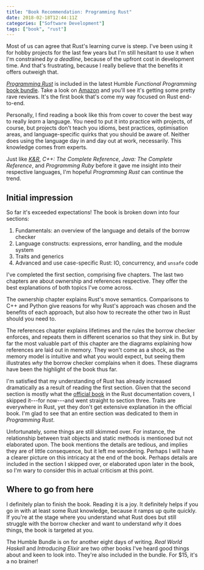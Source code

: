 ```yaml
---
title: "Book Recommendation: Programming Rust"
date: 2018-02-18T12:44:11Z
categories: ["Software Development"]
tags: ["book", "rust"]
---
```


Most of us can agree that Rust's learning curve is steep. I've been using it for
hobby projects for the last few years but I'm still hesitant to use it when I'm
constrained *by a deadline*, because of the upfront cost in development time.
And that's frustrating, because I really believe that the benefits it offers
outweigh that.

[*Programming Rust*](http://shop.oreilly.com/product/0636920040385.do) is
included in the latest Humble *Functional Programming* [book
bundle](https://www.humblebundle.com/books/functional-programming-books).  Take
a look on
[Amazon](https://www.amazon.com/product-reviews/1491927283/ref=cm_cr_dp_d_cmps_btm?ie=UTF8&reviewerType=all_reviews)
and you'll see it's getting some pretty rave reviews. It's the first book that's
come my way focused on Rust end-to-end.

Personally, I find reading a book like this from cover to cover the best way to
really *learn* a language. You need to put it into practice with projects, of
course, but projects don't teach you idioms, best practices, optimisation areas,
and language-specific quirks that you should be aware of. Neither does using the
language day in and day out at work, necessarily. This knowledge comes from
experts.

Just like [*K&R*](https://en.wikipedia.org/wiki/The_C_Programming_Language),
*C++: The Complete Reference*, *Java: The Complete Reference*, and *Programming
Ruby* before it gave me insight into their respective languages, I'm hopeful
*Programming Rust* can continue the trend.

## Initial impression

So far it's exceeded expectations! The book is broken down into four sections:

1. Fundamentals: an overview of the language and details of the borrow checker
1. Language constructs: expressions, error handling, and the module system
1. Traits and generics
1. Advanced and use case-specific Rust: IO, concurrency, and `unsafe` code

I've completed the first section, comprising five chapters. The last two
chapters are about ownership and references respective. They offer the best
explanations of both topics I've come across.

The ownership chapter explains Rust's move semantics. Comparisons to C++ and
Python give reasons for why Rust's approach was chosen and the benefits of each
approach, but also how to recreate the other two in Rust should you need to.

The references chapter explains lifetimes and the rules the borrow checker
enforces, and repeats them in different scenarios so that they sink in. But by
far the most valuable part of this chapter are the diagrams explaining how
references are laid out in memory. They won't come as a shock, as the memory
model is intuitive and what you would expect, but seeing them illustrates *why*
the borrow checker complains when it does. These diagrams have been the
highlight of the book thus far.

I'm satisfied that my understanding of Rust has already increased dramatically
as a result of reading the first section. Given that the second section is
mostly what the [official book](https://doc.rust-lang.org/book/) in the Rust
documentation covers, I skipped it---for now---and went straight to section
three. Traits are everywhere in Rust, yet they don't get extensive explanation
in the official book. I'm glad to see that an entire section was dedicated to
them in *Programming Rust*.

Unfortunately, some things are still skimmed over. For instance, the
relationship between trait objects and static methods is mentioned but not
elaborated upon. The book mentions the details are tedious, and implies they are
of little consequence, but it left me wondering. Perhaps I will have a clearer
picture on this intricacy at the end of the book. Perhaps details are included
in the section I skipped over, or elaborated upon later in the book, so I'm wary
to consider this in actual criticism at this point.

## Where to go from here

I definitely plan to finish the book. Reading it is a joy. It definitely helps
if you go in with at least some Rust knowledge, because it ramps up quite
quickly. If you're at the stage where you understand what Rust does but still
struggle with the borrow checker and want to understand *why* it does things,
the book is targeted at you.

The Humble Bundle is on for another eight days of writing. *Real World Haskell*
and *Introducing Elixir* are two other books I've heard good things about and
keen to look into. They're also included in the bundle. For $15, it's a no
brainer!
